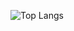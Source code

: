 ![Top Langs](https://github-readme-stats.vercel.app/api/top-langs/?username=dominhnhut01&hide=jupyter%20notebook,python,javascript,css,scss,html&theme=tokyonight)
